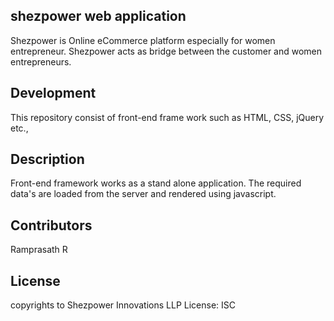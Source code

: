 ## shezpower web application 
Shezpower is Online eCommerce platform especially for women entrepreneur. Shezpower acts as bridge between the customer and women entrepreneurs.

## Development
This repository consist of front-end frame work such as HTML, CSS, jQuery etc.,

## Description
Front-end framework works as a stand alone application. The required data's are loaded from the server and rendered using javascript.  

## Contributors
Ramprasath R

## License
copyrights to Shezpower Innovations LLP
License: ISC

